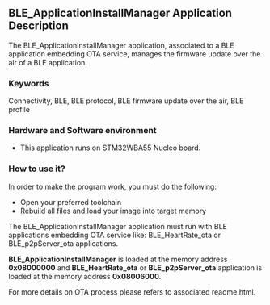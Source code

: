 ## __BLE_ApplicationInstallManager Application Description__

The BLE_ApplicationInstallManager application, associated to a BLE application embedding OTA service, manages the firmware update over the air of a BLE application. 

### __Keywords__

Connectivity, BLE, BLE protocol, BLE firmware update over the air, BLE profile

### __Hardware and Software environment__

  - This application runs on STM32WBA55 Nucleo board.
    
### __How to use it?__

In order to make the program work, you must do the following:

 - Open your preferred toolchain
 - Rebuild all files and load your image into target memory

The BLE_ApplicationInstallManager application must run with BLE applications embedding OTA service like: BLE_HeartRate_ota or BLE_p2pServer_ota applications.

__BLE_ApplicationInstallManager__ is loaded at the memory address __0x08000000__ and __BLE_HeartRate_ota__ or __BLE_p2pServer_ota__ application is loaded at the memory address __0x08006000__.

For more details on OTA process please refers to associated readme.html.
